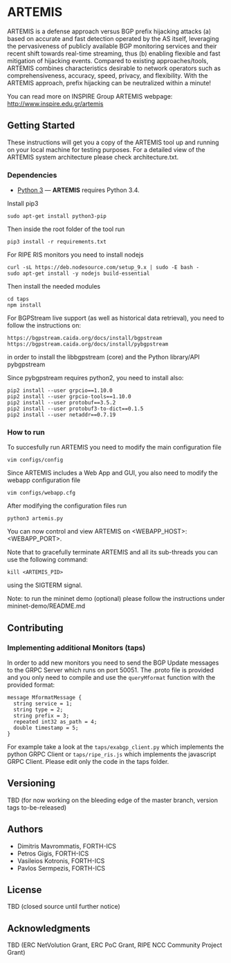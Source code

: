 # ARTEMIS

ARTEMIS is a defense approach versus BGP prefix hijacking attacks (a) based on accurate and fast detection operated by the AS itself, leveraging the pervasiveness of publicly available BGP monitoring services and their recent shift towards real-time streaming, thus (b) enabling flexible and fast mitigation of hijacking events. Compared to existing approaches/tools, ARTEMIS combines characteristics desirable to network operators such as comprehensiveness, accuracy, speed, privacy, and flexibility. With the ARTEMIS approach, prefix hijacking can be neutralized within a minute!

You can read more on INSPIRE Group ARTEMIS webpage: http://www.inspire.edu.gr/artemis

## Getting Started

These instructions will get you a copy of the ARTEMIS tool up and running on your local machine for testing purposes. For a detailed view of the ARTEMIS system architecture please check architecture.txt.

### Dependencies

* [Python 3](https://www.python.org/downloads/)   —  **ARTEMIS** requires Python 3.4.

Install pip3
```
sudo apt-get install python3-pip
```

Then inside the root folder of the tool run
```
pip3 install -r requirements.txt
```

For RIPE RIS monitors you need to install nodejs
```
curl -sL https://deb.nodesource.com/setup_9.x | sudo -E bash -
sudo apt-get install -y nodejs build-essential
```

Then install the needed modules
```
cd taps
npm install
```

For BGPStream live support (as well as historical data retrieval), you need to follow the
instructions on:
```
https://bgpstream.caida.org/docs/install/bgpstream
https://bgpstream.caida.org/docs/install/pybgpstream
```
in order to install the libbgpstream (core) and the Python library/API pybgpstream

Since pybgpstream requires python2, you need to install also:
```
pip2 install --user grpcio==1.10.0
pip2 install --user grpcio-tools==1.10.0
pip2 install --user protobuf==3.5.2
pip2 install --user protobuf3-to-dict==0.1.5
pip2 install --user netaddr==0.7.19
```

### How to run

To succesfully run ARTEMIS you need to modify the main configuration file

```
vim configs/config
```

Since ARTEMIS includes a Web App and GUI, you also need to modify the webapp configuration file

```
vim configs/webapp.cfg
```

After modifying the configuration files run

```
python3 artemis.py
```

You can now control and view ARTEMIS on <WEBAPP_HOST>:<WEBAPP_PORT>.

Note that to gracefully terminate ARTEMIS and all its sub-threads you can use the following command:

```
kill <ARTEMIS_PID>
```

using the SIGTERM signal.

Note: to run the mininet demo (optional) please follow the instructions under mininet-demo/README.md

## Contributing

### Implementing additional Monitors (taps)

In order to add new monitors you need to send the BGP Update messages to the GRPC Server which runs on port 50051. The .proto file is provided and you only need to compile and use the `queryMformat` function with the provided format:

```
message MformatMessage {
  string service = 1;
  string type = 2;
  string prefix = 3;
  repeated int32 as_path = 4;
  double timestamp = 5;
}
```

For example take a look at the `taps/exabgp_client.py` which implements the python GRPC Client or `taps/ripe_ris.js` which implements the javascript GRPC Client. Please edit only the code in the taps folder.

## Versioning
TBD (for now working on the bleeding edge of the master branch, version tags to-be-released)

## Authors
* Dimitris Mavrommatis, FORTH-ICS
* Petros Gigis, FORTH-ICS
* Vasileios Kotronis, FORTH-ICS
* Pavlos Sermpezis, FORTH-ICS

## License
TBD (closed source until further notice)

## Acknowledgments
TBD (ERC NetVolution Grant, ERC PoC Grant, RIPE NCC Community Project Grant)
